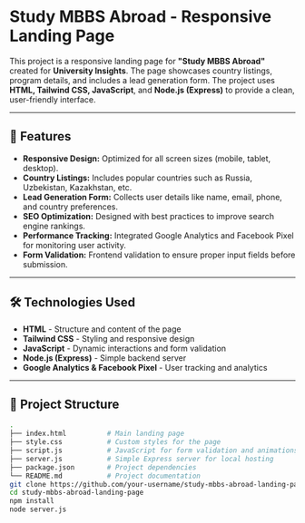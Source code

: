 # Study MBBS Abroad - Responsive Landing Page

This project is a responsive landing page for **"Study MBBS Abroad"** created for **University Insights**. The page showcases country listings, program details, and includes a lead generation form. The project uses **HTML, Tailwind CSS, JavaScript**, and **Node.js (Express)** to provide a clean, user-friendly interface.

---

## 🚀 Features

- **Responsive Design:** Optimized for all screen sizes (mobile, tablet, desktop).
- **Country Listings:** Includes popular countries such as Russia, Uzbekistan, Kazakhstan, etc.
- **Lead Generation Form:** Collects user details like name, email, phone, and country preferences.
- **SEO Optimization:** Designed with best practices to improve search engine rankings.
- **Performance Tracking:** Integrated Google Analytics and Facebook Pixel for monitoring user activity.
- **Form Validation:** Frontend validation to ensure proper input fields before submission.

---

## 🛠️ Technologies Used

- **HTML** - Structure and content of the page
- **Tailwind CSS** - Styling and responsive design
- **JavaScript** - Dynamic interactions and form validation
- **Node.js (Express)** - Simple backend server
- **Google Analytics & Facebook Pixel** - User tracking and analytics

---

## 📂 Project Structure

```bash
.
├── index.html          # Main landing page
├── style.css           # Custom styles for the page
├── script.js           # JavaScript for form validation and animations
├── server.js           # Simple Express server for local hosting
├── package.json        # Project dependencies
└── README.md           # Project documentation
git clone https://github.com/your-username/study-mbbs-abroad-landing-page.git
cd study-mbbs-abroad-landing-page
npm install
node server.js

